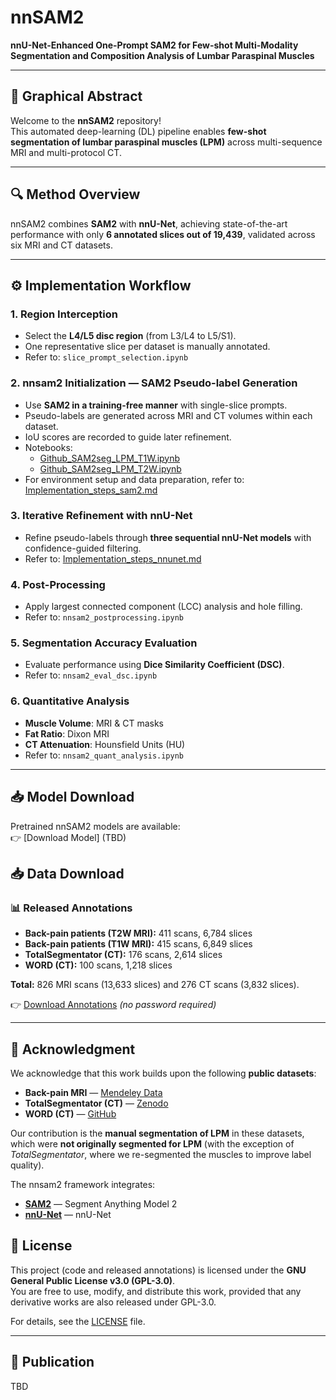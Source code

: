 # nnSAM2

**nnU-Net-Enhanced One-Prompt SAM2 for Few-shot Multi-Modality Segmentation and Composition Analysis of Lumbar Paraspinal Muscles**

---

## 📌 Graphical Abstract
Welcome to the **nnSAM2** repository!  
This automated deep-learning (DL) pipeline enables **few-shot segmentation of lumbar paraspinal muscles (LPM)** across multi-sequence MRI and multi-protocol CT.

---

## 🔍 Method Overview

nnSAM2 combines **SAM2** with **nnU-Net**, achieving state-of-the-art performance with only **6 annotated slices out of 19,439**, validated across six MRI and CT datasets.

---

## ⚙️ Implementation Workflow

### 1. Region Interception
- Select the **L4/L5 disc region** (from L3/L4 to L5/S1).  
- One representative slice per dataset is manually annotated.  
- Refer to: `slice_prompt_selection.ipynb`

### 2. nnsam2 Initialization — SAM2 Pseudo-label Generation
- Use **SAM2 in a training-free manner** with single-slice prompts.  
- Pseudo-labels are generated across MRI and CT volumes within each dataset.  
- IoU scores are recorded to guide later refinement.  
- Notebooks:  
  - [Github_SAM2seg_LPM_T1W.ipynb](Github_SAM2seg_LPM_T1W.ipynb)  
  - [Github_SAM2seg_LPM_T2W.ipynb](Github_SAM2seg_LPM_T2W.ipynb)  
- For environment setup and data preparation, refer to: [Implementation_steps_sam2.md](documentation/Implementation_steps_sam2.md)

### 3. Iterative Refinement with nnU-Net
- Refine pseudo-labels through **three sequential nnU-Net models** with confidence-guided filtering.  
- Refer to: [Implementation_steps_nnunet.md](documentation/Implementation_steps_nnunet.md)

### 4. Post-Processing
- Apply largest connected component (LCC) analysis and hole filling.  
- Refer to: `nnsam2_postprocessing.ipynb`

### 5. Segmentation Accuracy Evaluation
- Evaluate performance using **Dice Similarity Coefficient (DSC)**.  
- Refer to: `nnsam2_eval_dsc.ipynb`

### 6. Quantitative Analysis
- **Muscle Volume**: MRI & CT masks  
- **Fat Ratio**: Dixon MRI  
- **CT Attenuation**: Hounsfield Units (HU)  
- Refer to: `nnsam2_quant_analysis.ipynb`


---

## 📥 Model Download
Pretrained nnSAM2 models are available:  
👉 [Download Model] (TBD)

## 📥 Data Download


### 📊 Released Annotations
- **Back-pain patients (T2W MRI):** 411 scans, 6,784 slices  
- **Back-pain patients (T1W MRI):** 415 scans, 6,849 slices  
- **TotalSegmentator (CT):** 176 scans, 2,614 slices  
- **WORD (CT):** 100 scans, 1,218 slices  

**Total:** 826 MRI scans (13,633 slices) and 276 CT scans (3,832 slices).  

👉 [Download Annotations](https://drive.google.com/drive/folders/1zBKoy3cctG5pYEWl9EAqhEqMabw_BzTy) *(no password required)*  


---

## 🙏 Acknowledgment
We acknowledge that this work builds upon the following **public datasets**:  

- **Back-pain MRI** — [Mendeley Data](https://data.mendeley.com/datasets/k57fr854j2/2)  
- **TotalSegmentator (CT)** — [Zenodo](https://zenodo.org/records/10047292)  
- **WORD (CT)** — [GitHub](https://github.com/HiLab-git/WORD)  

Our contribution is the **manual segmentation of LPM** in these datasets, which were **not originally segmented for LPM** (with the exception of *TotalSegmentator*, where we re-segmented the muscles to improve label quality).

The nnsam2 framework integrates:  
- **[SAM2](https://github.com/facebookresearch/sam2)** — Segment Anything Model 2  
- **[nnU-Net](https://github.com/MIC-DKFZ/nnUNet)** — nnU-Net


## 📄 License

This project (code and released annotations) is licensed under the **GNU General Public License v3.0 (GPL-3.0)**.  
You are free to use, modify, and distribute this work, provided that any derivative works are also released under GPL-3.0.  

For details, see the [LICENSE](LICENSE) file.

---

## 📖 Publication
TBD
